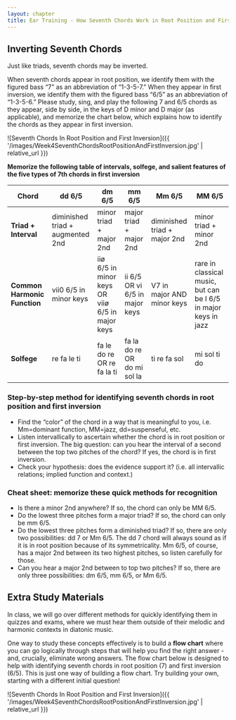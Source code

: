 ```yaml
---
layout: chapter
title: Ear Training - How Seventh Chords Work in Root Position and First Inversion
---
```


## Inverting Seventh Chords

Just like triads, seventh chords may be inverted. 

When seventh chords appear in root position, we identify them with the figured bass “7” as an abbreviation of “1-3-5-7.” When they appear in first inversion, we identify them with the figured bass “6/5” as an abbreviation of “1-3-5-6.” Please study, sing, and play the following 7 and 6/5 chords as they appear, side by side, in the keys of D minor and D major (as applicable), and memorize the chart below, which explains how to identify the chords as they appear in first inversion.

![Seventh Chords In Root Position and First Inversion]({{ '/images/Week4SeventhChordsRootPositionAndFirstInversion.jpg' | relative_url }})

**Memorize the following table of intervals, solfege, and salient features of the five types of 7th chords in first inversion**

Chord   |   dd 6/5   |   dm 6/5   |   mm 6/5   |   Mm 6/5   |   MM 6/5   
---   |   ---   |   ---   |   ---   |   ---   |   ---   
**Triad + Interval**   |   diminished triad + augmented 2nd   |   minor triad + major 2nd   |   major triad + major 2nd   |   diminished triad + major 2nd   |   minor triad + minor 2nd   
**Common Harmonic Function**   |   vii0 6/5 in minor keys   |   iiø 6/5 in minor keys OR viiø 6/5 in major keys   |   ii 6/5 OR vi 6/5 in major keys   |   V7 in major AND minor keys   |   rare in classical music, but can be I 6/5 in major keys in jazz   
**Solfege**   |   re fa le ti   |   fa le do re OR re fa la ti   |   fa la do re OR do mi sol la   |   ti re fa sol   |   mi sol ti do   

### Step-by-step method for identifying seventh chords in root position and first inversion

- Find the “color” of the chord in a way that is meaningful to you, i.e. Mm=dominant function, MM=jazz, dd=suspenseful, etc.
- Listen intervallically to ascertain whether the chord is in root position or first inversion. The big question: can you hear the interval of a second between the top two pitches of the chord? If yes, the chord is in first inversion.
- Check your hypothesis: does the evidence support it? (i.e. all intervallic relations; implied function and context.)

### Cheat sheet: memorize these quick methods for recognition

- Is there a minor 2nd anywhere? If so, the chord can only be MM 6/5.
- Do the lowest three pitches form a major triad? If so, the chord can only be mm 6/5. 
- Do the lowest three pitches form a diminished triad? If so, there are only two possibilities: dd 7 or Mm 6/5. The dd 7 chord will always sound as if it is in root position because of its symmetricality. Mm 6/5, of course, has a major 2nd between its two highest pitches, so listen carefully for those.
- Can you hear a major 2nd between to top two pitches? If so, there are only three possibilities: dm 6/5, mm 6/5, or Mm 6/5.

## Extra Study Materials

In class, we will go over different methods for quickly identifying them in quizzes and exams, where we must hear them outside of their melodic and harmonic contexts in diatonic music. 

One way to study these concepts effectively is to build a **flow chart** where you can go logically through steps that will help you find the right answer - and, crucially, eliminate wrong answers. The flow chart below is designed to help with identifying seventh chords in root position (7) and first inversion (6/5). This is just one way of building a flow chart. Try building your own, starting with a different initial question!

![Seventh Chords In Root Position and First Inversion]({{ '/images/Week4SeventhChordsRootPositionAndFirstInversion.jpg' | relative_url }})

